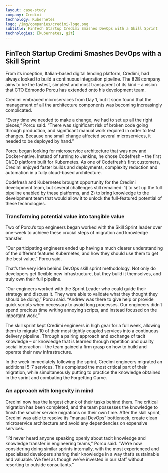 ```yaml
---
layout: case-study
company: Credimi
technology: Kubernetes
logo: /img/companies/credimi-logo.png
subtitle: FinTech Startup Credimi Smashes DevOps with a Skill Sprint
technologies: [kubernetes, git]
---
```


## FinTech Startup Credimi Smashes DevOps with a Skill Sprint

From its inception, Italian-based digital lending platform, Credimi, had always looked to build a continuous integration pipeline. The B2B company aims to be the fastest, simplest and most transparent of its kind – a vision that CTO Edmondo Porcu has extended onto his development team.

Credimi embraced microservices from Day 1, but it soon found that the management of all the architecture components was becoming increasingly complicated.

<p class="box has-background-dark">“Every time we needed to make a change, we had to set up all the right pieces,” Porcu said. “There was significant risk of broken code going through production, and significant manual work required in order to test changes. Because one small change affected several microservices, it needed to be deployed by hand.”</p>

Porcu began looking for microservice architecture that was new and Docker-native. Instead of turning to Jenkins, he chose Codefresh – the first CI/CD platform built for Kubernetes. As one of Codefresh’s first customers, Credimi enjoyed faster builds and deployments, complexity reduction and automation in a fully cloud-based architecture.

Codefresh and Kubernetes brought opportunity for the Credimi development team, but several challenges still remained: 1) to set up the full pipeline enabled by these platforms, and 2) to bring knowledge to the development team that would allow it to unlock the full-featured potential of these technologies.

### Transforming potential value into tangible value
Two of Porcu’s top engineers began worked with the Skill Sprint leader over one-week to achieve these crucial steps of migration and knowledge transfer.

<p class="box has-background-dark">“Our participating engineers ended up having a much clearer understanding of the different features Kubernetes, and how they should use them to get the best value,” Porcu said.</p>

That’s the very idea behind DevOps skill sprint methodology. Not only do developers get flexible new infrastructure, but they build it themselves, and truly own their full pipeline.

<p class="box has-background-dark">“Our engineers worked with the Sprint Leader who could guide their strategy and discuss it. They were able to validate what they thought they should be doing,” Porcu said. “Andrew was there to give help or provide quick scripts when necessary to avoid long processes. Our engineers didn’t spend precious time writing annoying scripts, and instead focused on the important work.”</p>

The skill sprint kept Credimi engineers in high gear for a full week, allowing them to migrate 10 of their most tightly coupled services into a continuous delivery pipeline. Through a pairing approach and exchange of tacit knowledge – or knowledge that is learned through repetition and quality social interaction – the team gained a firm grasp on how to build and operate their new infrastructure.

In the week immediately following the sprint, Credimi engineers migrated an additional 5-7 services. This completed the most critical part of their migration, while simultaneously putting to practice the knowledge obtained in the sprint and combating the Forgetting Curve.

### An approach with longevity in mind
Credimi now has the largest chunk of their tasks behind them. The critical migration has been completed, and the team possesses the knowledge to finish the smaller service migrations on their own time. After the skill sprint, Credimi was able to resolve its “manual DevOps” bottleneck, create clean microservice architecture and avoid any dependencies on expensive services.

<p class="box has-background-dark">“I’d never heard anyone speaking openly about tacit knowledge and knowledge transfer in engineering teams,” Porcu said. “We’re now considering doing similar sprints internally, with the most experienced and specialized developers sharing their knowledge in a way that’s sustainable and valuable. We feel as though we’ve invested in our staff without resorting to outside consultants.”</p>


